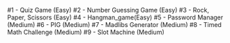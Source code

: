 #1 - Quiz Game (Easy)
#2 - Number Guessing Game (Easy)
#3 - Rock, Paper, Scissors (Easy)
#4 - Hangman_game(Easy)
#5 - Password Manager (Medium)
#6 - PIG (Medium)
#7 - Madlibs Generator (Medium)
#8 - Timed Math Challenge (Medium)
#9 - Slot Machine (Medium)




 

